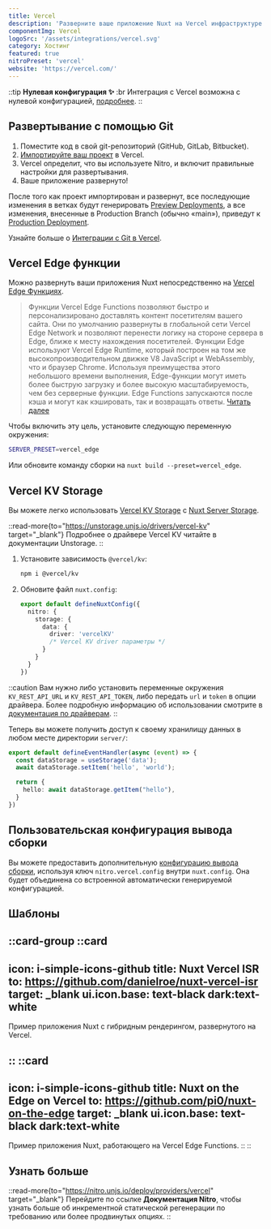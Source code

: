 ```yaml
---
title: Vercel
description: 'Разверните ваше приложение Nuxt на Vercel инфраструктуре.'
componentImg: Vercel
logoSrc: '/assets/integrations/vercel.svg'
category: Хостинг
featured: true
nitroPreset: 'vercel'
website: 'https://vercel.com/'
---
```


::tip
**Нулевая конфигурация ✨**
:br
Интеграция с Vercel возможна с нулевой конфигурацией, [подробнее](https://nitro.unjs.io/deploy#zero-config-providers).
::

## Развертывание с помощью Git

1. Поместите код в свой git-репозиторий (GitHub, GitLab, Bitbucket).
2. [Импортируйте ваш проект](https://vercel.com/new) в Vercel.
3. Vercel определит, что вы используете Nitro, и включит правильные настройки для развертывания.
4. Ваше приложение развернуто!

После того как проект импортирован и развернут, все последующие изменения в ветках будут генерировать [Preview Deployments](https://vercel.com/docs/concepts/deploy/environments#preview), а все изменения, внесенные в Production Branch (обычно «main»), приведут к [Production Deployment](https://vercel.com/docs/concepts/deploy/environments#production).

Узнайте больше о [Интеграции с Git в Vercel](https://vercel.com/docs/concepts/git).

## Vercel Edge функции

Можно развернуть ваши приложения Nuxt непосредственно на [Vercel Edge Функциях](https://vercel.com/docs/concepts/functions/edge-functions).

> Функции Vercel Edge Functions позволяют быстро и персонализировано доставлять контент посетителям вашего сайта.
> Они по умолчанию развернуты в глобальной сети Vercel Edge Network и позволяют перенести логику на стороне сервера в Edge, ближе к месту нахождения посетителей.
> Функции Edge используют Vercel Edge Runtime, который построен на том же высокопроизводительном движке V8 JavaScript и WebAssembly, что и браузер Chrome.
> Используя преимущества этого небольшого времени выполнения, Edge-функции могут иметь более быструю загрузку и более высокую масштабируемость, чем без серверные функции.
> Edge Functions запускаются после кэша и могут как кэшировать, так и возвращать ответы. [Читать далее](https://vercel.com/docs/concepts/functions/edge-functions)

Чтобы включить эту цель, установите следующую переменную окружения:

```bash
SERVER_PRESET=vercel_edge
```

Или обновите команду сборки на `nuxt build --preset=vercel_edge`.

## Vercel KV Storage

Вы можете легко использовать [Vercel KV Storage](https://vercel.com/docs/storage/vercel-kv) с [Nuxt Server Storage](/docs/guide/directory-structure/server#server-storage).

::read-more{to="https://unstorage.unjs.io/drivers/vercel-kv" target="_blank"}
Подробнее о драйвере Vercel KV читайте в документации Unstorage.
::

1. Установите зависимость `@vercel/kv`:

    ```bash [Terminal]
    npm i @vercel/kv
    ```

2. Обновите файл `nuxt.config`:

    ```ts [nuxt.config.ts]
    export default defineNuxtConfig({
      nitro: {
        storage: {
          data: {
            driver: 'vercelKV'
            /* Vercel KV driver параметры */
          }
        }
      }
    })
    ```

::caution
Вам нужно либо установить переменные окружения `KV_REST_API_URL` и `KV_REST_API_TOKEN`, либо передать `url` и `token` в опции драйвера. Более подробную информацию об использовании смотрите в [документация по драйверам](https://unstorage.unjs.io/drivers/vercel-kv).
::

Теперь вы можете получить доступ к своему хранилищу данных в любом месте директории `server/`:

```ts [server/routes/hello.ts]
export default defineEventHandler(async (event) => {
  const dataStorage = useStorage('data');
  await dataStorage.setItem('hello', 'world');

  return {
    hello: await dataStorage.getItem("hello"),
  }
})
```

## Пользовательская конфигурация вывода сборки

Вы можете предоставить дополнительную [конфигурацию вывода сборки](https://vercel.com/docs/build-output-api/v3), используя ключ `nitro.vercel.config` внутри `nuxt.config`. Она будет объединена со встроенной автоматически генерируемой конфигурацией.

## Шаблоны

::card-group
  ::card
  ---
  icon: i-simple-icons-github
  title: Nuxt Vercel ISR
  to: https://github.com/danielroe/nuxt-vercel-isr
  target: _blank
  ui.icon.base: text-black dark:text-white
  ---

  Пример приложения Nuxt с гибридным рендерингом, развернутого на Vercel.

  ::
  ::card
  ---
  icon: i-simple-icons-github
  title: Nuxt on the Edge on Vercel
  to: https://github.com/pi0/nuxt-on-the-edge
  target: _blank
  ui.icon.base: text-black dark:text-white
  ---

  Пример приложения Nuxt, работающего на Vercel Edge Functions.
  ::
::

## Узнать больше

::read-more{to="https://nitro.unjs.io/deploy/providers/vercel" target="_blank"}
Перейдите по ссылке **Документация Nitro**, чтобы узнать больше об инкрементной статической регенерации по требованию или более продвинутых опциях.
::
